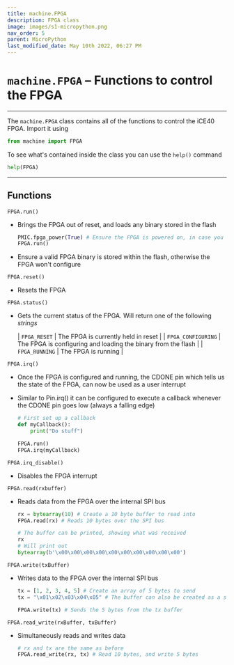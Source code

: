 ```yaml
---
title: machine.FPGA
description: FPGA class
image: images/s1-micropython.png
nav_order: 5
parent: MicroPython
last_modified_date: May 10th 2022, 06:27 PM
---
```


# `machine.FPGA` – Functions to control the FPGA

---

The `machine.FPGA` class contains all of the functions to control the iCE40 FPGA. Import it using

```python
from machine import FPGA
```

To see what's contained inside the class you can use the `help()` command

```python
help(FPGA)
```

---

## Functions

`FPGA.run()`

- Brings the FPGA out of reset, and loads any binary stored in the flash

    ```python
    PMIC.fpga_power(True) # Ensure the FPGA is powered on, in case you disabled it before
    FPGA.run()
    ```

- Ensure a valid FPGA binary is stored within the flash, otherwise the FPGA won't configure

`FPGA.reset()`

- Resets the FPGA

`FPGA.status()`

- Gets the current status of the FPGA. Will return one of the following *strings*

    | `FPGA_RESET` | The FPGA is currently held in reset |
    | `FPGA_CONFIGURING` | The FPGA is configuring and loading the binary from the flash |
    | `FPGA_RUNNING` | The FPGA is running |

`FPGA.irq()`

- Once the FPGA is configured and running, the CDONE pin which tells us the state of the FPGA, can now be used as a user interrupt

- Similar to Pin.irq() it can be configured to execute a callback whenever the CDONE pin goes low (always a falling edge)

    ```python
    # First set up a callback
    def myCallback():
        print("Do stuff")

    FPGA.run()
    FPGA.irq(myCallback)
    ```

`FPGA.irq_disable()`

- Disables the FPGA interrupt

`FPGA.read(rxbuffer)`

- Reads data from the FPGA over the internal SPI bus

    ```python
    rx = bytearray(10) # Create a 10 byte buffer to read into
    FPGA.read(rx) # Reads 10 bytes over the SPI bus

    # The buffer can be printed, showing what was received
    rx
    # Will print out
    bytearray(b'\x00\x00\x00\x00\x00\x00\x00\x00\x00\x00')
    ```

`FPGA.write(txBuffer)`

- Writes data to the FPGA over the internal SPI bus

    ```python
    tx = [1, 2, 3, 4, 5] # Create an array of 5 bytes to send
    tx = "\x01\x02\x03\x04\x05" # The buffer can also be created as a string

    FPGA.write(tx) # Sends the 5 bytes from the tx buffer
    ```

`FPGA.read_write(rxBuffer, txBuffer)`

- Simultaneously reads and writes data

    ```python
    # rx and tx are the same as before
    FPGA.read_write(rx, tx) # Read 10 bytes, and write 5 bytes
    ```